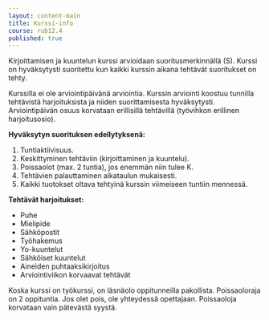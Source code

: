 ```yaml
---
layout: content-main
title: Kurssi-info
course: rub12.4
published: true
---
```


Kirjoittamisen ja kuuntelun kurssi arvioidaan suoritusmerkinnällä (S). Kurssi on hyväksytysti suoritettu kun kaikki kurssin aikana tehtävät suoritukset on tehty.

Kurssilla ei ole arviointipäivänä arviointia. Kurssin arviointi koostuu tunnilla tehtävistä harjoituksista ja niiden suorittamisesta hyväksytysti. Arviointipäivän osuus korvataan erillisillä tehtävillä (työvihkon erillinen harjoitusosio).

**Hyväksytyn suorituksen edellytyksenä:**

1. Tuntiaktiivisuus.
2. Keskittyminen tehtäviin (kirjoittaminen ja kuuntelu).
4. Poissaolot (max. 2 tuntia), jos enemmän niin tulee K. 
5. Tehtävien palauttaminen aikataulun mukaisesti.
6. Kaikki tuotokset oltava tehtyinä kurssin viimeiseen tuntiin mennessä.

**Tehtävät harjoitukset:**

- Puhe
- Mielipide
- Sähköpostit
- Työhakemus
- Yo-kuuntelut
- Sähköiset kuuntelut
- Aineiden puhtaaksikirjoitus
- Arviointiviikon korvaavat tehtävät

Koska kurssi on työkurssi, on läsnäolo oppitunneilla pakollista. Poissaoloraja on 2 oppituntia. Jos olet pois, ole yhteydessä opettajaan. Poissaoloja korvataan vain pätevästä syystä. 